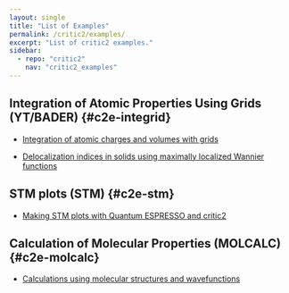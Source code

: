 ```yaml
---
layout: single
title: "List of Examples"
permalink: /critic2/examples/
excerpt: "List of critic2 examples."
sidebar:
  - repo: "critic2"
    nav: "critic2_examples"
---
```


## Integration of Atomic Properties Using Grids (YT/BADER) {#c2e-integrid}

- [Integration of atomic charges and volumes with grids](/critic2/examples/example_11_01_simple-integration/)

- [Delocalization indices in solids using maximally localized Wannier functions](/critic2/examples/example_11_10_deloc-indices/)

## STM plots (STM) {#c2e-stm}

- [Making STM plots with Quantum ESPRESSO and critic2](/critic2/examples/example_14_01_stmqe/)

## Calculation of Molecular Properties (MOLCALC) {#c2e-molcalc}

- [Calculations using molecular structures and wavefunctions](/critic2/examples/example_15_01_molcalc/)

